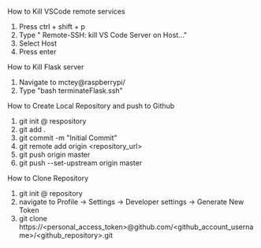 How to Kill VSCode remote services
1. Press ctrl + shift + p
2. Type " Remote-SSH: kill VS Code Server on Host..."
3. Select Host
4. Press enter 

How to Kill Flask server
1. Navigate to mctey@raspberrypi/
2. Type "bash terminateFlask.ssh"

How to Create Local Repository and push to Github
1. git init @ respository
2. git add .
3. git commit -m "Initial Commit"
4. git remote add origin <repository_url>
5. git push origin master
6. git push --set-upstream origin master

How to Clone Repository
1. git init @ repository
2. navigate to Profile -> Settings -> Developer settings -> Generate New Token
3. git clone https://<personal_access_token>@github.com/<github_account_username>/<github_repository>.git 
